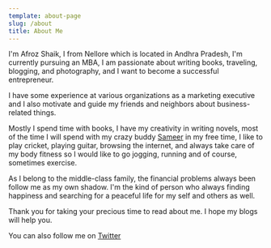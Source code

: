 ```yaml
---
template: about-page
slug: /about
title: About Me
---
```

I'm Afroz Shaik, I from Nellore which is located in Andhra Pradesh, I'm currently pursuing an MBA, I am passionate about writing books, traveling, blogging, and photography, and I want to become a successful entrepreneur.

I have some experience at various organizations as a marketing executive 
and I also motivate and guide my friends and neighbors about business-related things.

Mostly I spend time with books, I have my creativity in writing novels, most of the time I will spend with my crazy buddy [](https://twitter.com/sksameer6)[Sameer](https://twitter.com/sksameer6)
in my free time, I like to play cricket, playing guitar, browsing the internet, and always take care of my body fitness so I would like to go jogging, running and of course, sometimes exercise.

As I belong to the middle-class family, the financial problems always been follow me as my own shadow. I'm the kind of person who always finding happiness and searching for a peaceful life for my self and others as well.

Thank you for taking your precious time to read about me. I hope my blogs will help you. 

You can also follow me on [Twitter](https://twitter.com/AaravsAfroz)